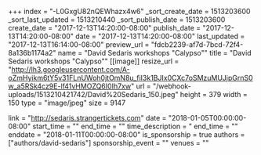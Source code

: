 +++
index = "-L0GxgU82nQEWhazx4w6"
_sort_create_date = 1513203600
_sort_last_updated = 1513210440
_sort_publish_date = 1513203600
create_date = "2017-12-13T14:20:00-08:00"
publish_date = "2017-12-13T14:20:00-08:00"
date = "2017-12-13T14:20:00-08:00"
last_updated = "2017-12-13T16:14:00-08:00"
preview_url = "fdcb2239-af7d-7bcd-72f4-8a136b1174a2"
name = "David Sedaris workshops \"Calypso\""
title = "David Sedaris workshops \"Calypso\""
[[image]]
resize_url = "http://lh3.googleusercontent.com/A-oZmHyikm6tY5v31FLnUWoh0jtOmN8u_fiI3k1BJIx0CXc7oSMzuMUJjpGrnS0w_a5RSk4cz9E-lf41vHMOZQ6I0Ih7xw"
url = "/webhook-uploads/1513210421742/David%20Sedaris_150.jpeg"
height = 379
width = 150
type = "image/jpeg"
size = 9147

link = "http://sedaris.strangertickets.com"
date = "2018-01-05T00:00:00-08:00"
start_time = ""
end_time = ""
time_description = "
end_time = ""
enddate = "2018-01-11T00:00:00-08:00"
is_sponsorship = true
authors = ["authors/david-sedaris"]
sponsorship_event = ""
venues = ""
